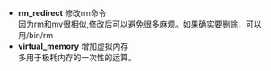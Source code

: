 * **rm_redirect** 修改rm命令  
   因为rm和mv很相似,修改后可以避免很多麻烦。如果确实要删除，可以用/bin/rm  
* **virtual_memory** 增加虚拟内存  
   多用于极耗内存的一次性的运算。  
  
